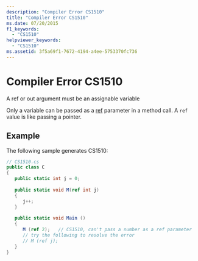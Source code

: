 ```yaml
---
description: "Compiler Error CS1510"
title: "Compiler Error CS1510"
ms.date: 07/20/2015
f1_keywords: 
  - "CS1510"
helpviewer_keywords: 
  - "CS1510"
ms.assetid: 3f5a69f1-7672-4194-a4ee-5753370fc736
---
```

# Compiler Error CS1510
A ref or out argument must be an assignable variable  
  
 Only a variable can be passed as a [ref](../language-reference/keywords/ref.md) parameter in a method call. A `ref` value is like passing a pointer.  
  
## Example  
 The following sample generates CS1510:  
  
```csharp  
// CS1510.cs  
public class C  
{  
   public static int j = 0;  
  
   public static void M(ref int j)  
   {  
      j++;  
   }  
  
   public static void Main ()  
   {  
      M (ref 2);   // CS1510, can't pass a number as a ref parameter  
      // try the following to resolve the error  
      // M (ref j);  
   }  
}  
```
